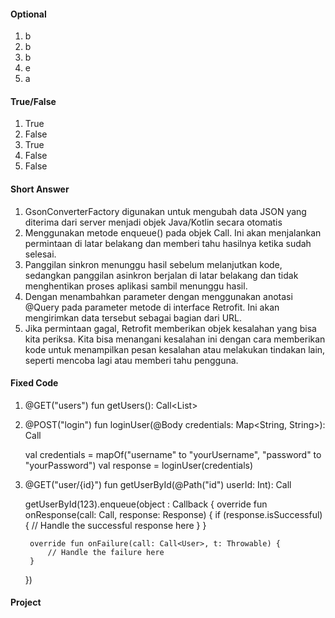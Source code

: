 #### Optional
1. b
2. b
3. b
4. e
5. a

#### True/False
1. True
2. False
3. True
4. False
5. False

#### Short Answer
1. GsonConverterFactory digunakan untuk mengubah data JSON yang diterima dari server menjadi objek Java/Kotlin secara otomatis
2. Menggunakan metode enqueue() pada objek Call. Ini akan menjalankan permintaan di latar belakang dan memberi tahu hasilnya ketika sudah selesai.
3. Panggilan sinkron menunggu hasil sebelum melanjutkan kode, sedangkan panggilan asinkron berjalan di latar belakang dan tidak menghentikan proses aplikasi sambil menunggu hasil.
4. Dengan menambahkan parameter dengan menggunakan anotasi @Query pada parameter metode di interface Retrofit. Ini akan mengirimkan data tersebut sebagai bagian dari URL.
5. Jika permintaan gagal, Retrofit memberikan objek kesalahan yang bisa kita periksa. Kita bisa menangani kesalahan ini dengan cara memberikan kode untuk menampilkan pesan kesalahan atau melakukan tindakan lain, seperti mencoba lagi atau memberi tahu pengguna.

#### Fixed Code
1. 
    @GET("users")
    fun getUsers(): Call<List<User>>


2. 
    @POST("login")
    fun loginUser(@Body credentials: Map<String, String>): Call<LoginResponse>

    val credentials = mapOf("username" to "yourUsername", "password" to "yourPassword")
    val response = loginUser(credentials)


3. 
    @GET("user/{id}")
    fun getUserById(@Path("id") userId: Int): Call<User>

    getUserById(123).enqueue(object : Callback<User> {
        override fun onResponse(call: Call<User>, response: Response<User>) {
            if (response.isSuccessful) {
                // Handle the successful response here
            }
        }

        override fun onFailure(call: Call<User>, t: Throwable) {
            // Handle the failure here
        }
    })



#### Project